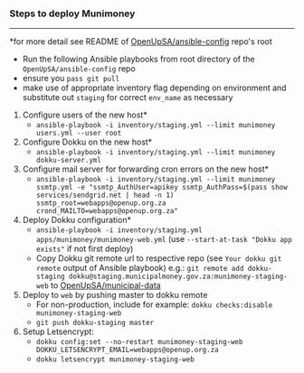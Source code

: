 ### Steps to deploy Munimoney
_____________________________

*for more detail see README of [OpenUpSA/ansible-config](https://github.com/OpenUpSA/ansible-config) repo's root
  - Run the following Ansible playbooks from root directory of the `OpenUpSA/ansible-config` repo
  - ensure you `pass git pull`
  - make use of appropriate inventory flag depending on environment and substitute out `staging` for correct `env_name` as necessary

1. Configure users of the new host*
   - `ansible-playbook -i inventory/staging.yml --limit munimoney users.yml --user root`
2. Configure Dokku on the new host*
   - `ansible-playbook -i inventory/staging.yml --limit munimoney dokku-server.yml`
3. Configure mail server for forwarding cron errors on the new host*
   - `ansible-playbook -i inventory/staging.yml --limit munimoney ssmtp.yml -e "ssmtp_AuthUser=apikey ssmtp_AuthPass=$(pass show services/sendgrid.net | head -n 1) ssmtp_root=webapps@openup.org.za crond_MAILTO=webapps@openup.org.za"`
4. Deploy Dokku configuration*
   - `ansible-playbook -i inventory/staging.yml apps/munimoney/munimoney-web.yml` (use `--start-at-task "Dokku app exists"` if not first deploy)
   - Copy Dokku git remote url to respective repo (see `Your dokku git remote` output of Ansible playbook)
   e.g.: `git remote add dokku-staging dokku@staging.municipalmoney.gov.za:munimoney-staging-web` to [OpenUpSA/municipal-data](https://github.com/OpenUpSA/municipal-data)
5. Deploy to `web` by pushing master to dokku remote
   - For non-production, include for example: `dokku checks:disable munimoney-staging-web`
   - `git push dokku-staging master`
6. Setup Letsencrypt:
   - `dokku config:set --no-restart munimoney-staging-web DOKKU_LETSENCRYPT_EMAIL=webapps@openup.org.za`
   - `dokku letsencrypt munimoney-staging-web`
